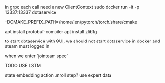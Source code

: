 in grpc each call need a new ClientContext
sudo docker run -it -p 13337:13337 dotaservice

-DCMAKE_PREFIX_PATH=/home/len/pytorch/torch/share/cmake

apt install protobuf-compiler
apt install zlib1g


to start dotaservice with GUI, we should not start dotaservice in docker
and steam must logged in

when we enter \`jointeam spec\`

TODO USE LSTM

state embedding
action
unroll step?
use expert data
